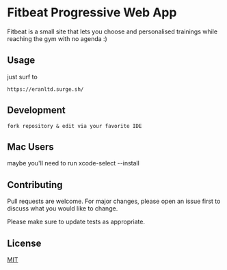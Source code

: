 # Fitbeat Progressive Web App

Fitbeat is a small site that lets you choose and personalised trainings while reaching the gym with no agenda :) 

## Usage

just surf to

```
https://eranltd.surge.sh/
```

## Development

```
fork repository & edit via your favorite IDE
```

## Mac Users

maybe you'll need to run xcode-select --install


## Contributing
Pull requests are welcome. For major changes, please open an issue first to discuss what you would like to change.

Please make sure to update tests as appropriate.

## License
[MIT](https://choosealicense.com/licenses/mit/)
